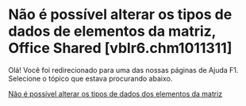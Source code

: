 
# Não é possível alterar os tipos de dados de elementos da matriz, Office Shared [vblr6.chm1011311]

Olá! Você foi redirecionado para uma das nossas páginas de Ajuda F1. Selecione o tópico que estava procurando abaixo.

[Não é possível alterar os tipos de dados dos elementos da matriz](http://msdn.microsoft.com/library/909bc653-f7cc-ae95-3e43-efe06f69a629%28Office.15%29.aspx)
